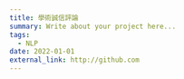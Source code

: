 ```yaml
---
title: 學術誠信評論
summary: Write about your project here...
tags:
  - NLP
date: 2022-01-01
external_link: http://github.com
---
```

